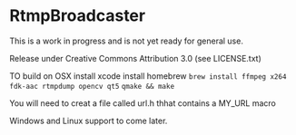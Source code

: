 RtmpBroadcaster
===============

This is a work in progress and is not yet ready for general use.

Release under Creative Commons Attribution 3.0 (see LICENSE.txt)

TO build on OSX
install xcode
install homebrew
`brew install ffmpeg x264 fdk-aac rtmpdump opencv qt5`
`qmake && make`

You will need to creat a file called url.h thhat contains a MY_URL macro



Windows and Linux support to come later.
